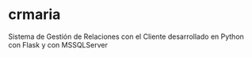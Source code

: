 # crmaria
Sistema de Gestión de Relaciones con el Cliente desarrollado en Python con Flask y con MSSQLServer
